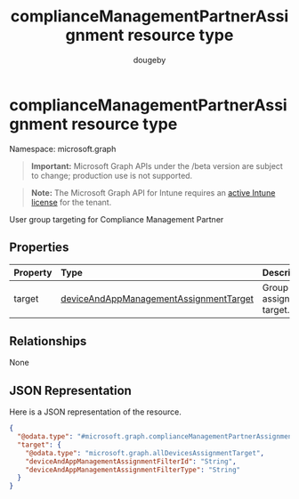 ﻿---
title: "complianceManagementPartnerAssignment resource type"
description: "User group targeting for Compliance Management Partner"
author: "dougeby"
localization_priority: Normal
ms.prod: "intune"
doc_type: resourcePageType
---

# complianceManagementPartnerAssignment resource type

Namespace: microsoft.graph

> **Important:** Microsoft Graph APIs under the /beta version are subject to change; production use is not supported.

> **Note:** The Microsoft Graph API for Intune requires an [active Intune license](https://go.microsoft.com/fwlink/?linkid=839381) for the tenant.

User group targeting for Compliance Management Partner

## Properties

| Property | Type                                                                                                           | Description              |
| :------- | :------------------------------------------------------------------------------------------------------------- | :----------------------- |
| target   | [deviceAndAppManagementAssignmentTarget](../resources/intune-shared-deviceandappmanagementassignmenttarget.md) | Group assignment target. |

## Relationships

None

## JSON Representation

Here is a JSON representation of the resource.

<!-- {
  "blockType": "resource",
  "@odata.type": "microsoft.graph.complianceManagementPartnerAssignment"
}
-->

```json
{
  "@odata.type": "#microsoft.graph.complianceManagementPartnerAssignment",
  "target": {
    "@odata.type": "microsoft.graph.allDevicesAssignmentTarget",
    "deviceAndAppManagementAssignmentFilterId": "String",
    "deviceAndAppManagementAssignmentFilterType": "String"
  }
}
```
